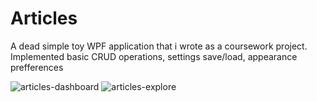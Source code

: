 # Articles
A dead simple toy WPF application that i wrote as a coursework project. Implemented basic CRUD operations, settings save/load, appearance prefferences

![articles-dashboard](https://user-images.githubusercontent.com/38355785/176506598-20197cb4-c395-4733-9135-559ebd3a8653.PNG)
![articles-explore](https://user-images.githubusercontent.com/38355785/176507038-f2e04e9b-f832-46fb-9206-68d058e51767.PNG)
